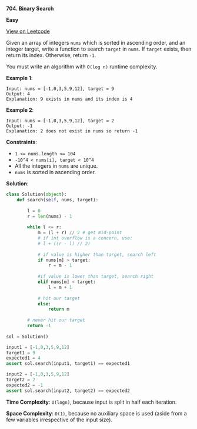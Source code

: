 **704. Binary Search**

**Easy**

[View on Leetcode](https://leetcode.com/problems/binary-search/)

Given an array of integers `nums` which is sorted in ascending order, and an integer target, write a function to search `target` in `nums`. If `target` exists, then return its index. Otherwise, return `-1`.

You must write an algorithm with `O(log n)` runtime complexity.

**Example 1**:

>
    Input: nums = [-1,0,3,5,9,12], target = 9
    Output: 4
    Explanation: 9 exists in nums and its index is 4

**Example 2**:

>
    Input: nums = [-1,0,3,5,9,12], target = 2
    Output: -1
    Explanation: 2 does not exist in nums so return -1

**Constraints**:

- `1 <= nums.length <= 104`
- `-10^4 < nums[i], target < 10^4`
- All the integers in `nums` are unique.
- `nums` is sorted in ascending order.

**Solution**:

```python
class Solution(object):
    def search(self, nums, target):
        
        l = 0
        r = len(nums) - 1
        
        while l <= r:
            m = (l + r) // 2 # get mid-point
            # if int overflow is a concern, use:
            # l + ((r - l) // 2)
            
            # if value is higher than target, search left
            if nums[m] > target:
                r = m - 1
            
            #if value is lower than target, search right
            elif nums[m] < target:
                l = m + 1
            
            # hit our target
            else:
                return m
        
        # never hit our target
        return -1
        
sol = Solution()

input1 = [-1,0,3,5,9,12]
target1 = 9
expected1 = 4
assert sol.search(input1, target1) == expected1

input2 = [-1,0,3,5,9,12]
target2 = 2
expected2 = -1
assert sol.search(input2, target2) == expected2
```

**Time Complexity**: `O(logn)`, because input is split in half each iteration.

**Space Complexity**: `O(1)`, because no auxiliary space is used (aside from a few variables irrespective of the input size).
